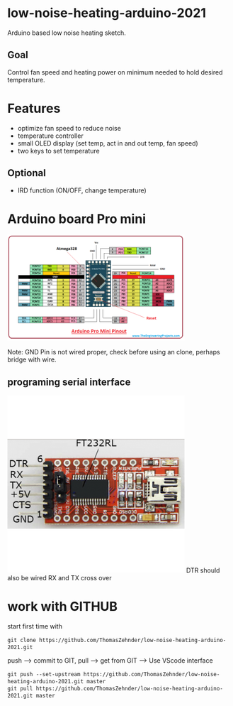 # low-noise-heating-arduino-2021
Arduino based low noise heating sketch. 
## Goal
Control fan speed and heating power on minimum needed to hold desired temperature.

# Features
* optimize fan speed to reduce noise
* temperature controller
* small OLED display (set temp, act in and out temp, fan speed)
* two keys to set temperature
## Optional
* IRD function (ON/OFF, change temperature)

# Arduino board Pro mini
<img src="images/arduino-pro-mini-2.png" width="400px" />  

Note: GND Pin is not wired proper, check before using an clone, perhaps bridge with wire.

## programing serial interface
<img src="images/FT232R_Serial_USB_3-500x500.png" width="400px" />
    DTR should also be wired
    RX and TX cross over

# work with GITHUB
start first time with 

    git clone https://github.com/ThomasZehnder/low-noise-heating-arduino-2021.git

push --> commit to GIT, pull --> get from GIT  --> Use VScode interface

    git push --set-upstream https://github.com/ThomasZehnder/low-noise-heating-arduino-2021.git master
    git pull https://github.com/ThomasZehnder/low-noise-heating-arduino-2021.git master
